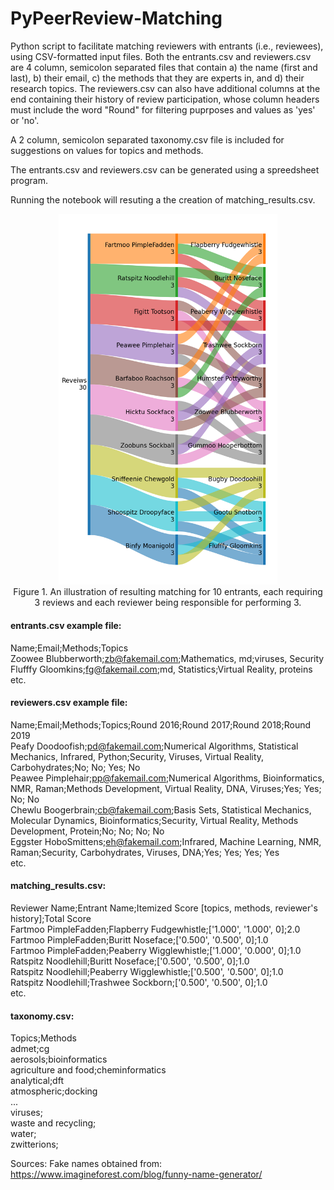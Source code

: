 # PyPeerReview-Matching
Python script to facilitate matching reviewers with entrants (i.e., reviewees), using CSV-formatted input files. Both the entrants.csv and reviewers.csv are 4 column, semicolon separated files that contain a) the name (first and last), b) their email, c) the methods that they are experts in, and d) their research topics. The reviewers.csv can also have additional columns at the end containing their history of review participation, whose column headers must include the word "Round" for filtering puprposes and values as 'yes' or 'no'.

A 2 column, semicolon separated taxonomy.csv file is included for suggestions on values for topics and methods.

The entrants.csv and reviewers.csv can be generated using a spreedsheet program.

Running the notebook will resuting a the creation of matching_results.csv.

<p align="center">
  <img src="sankey.png" width="350" title="hover text"><br>
  Figure 1. An illustration of resulting matching for 10 entrants, each requiring<br>3 reviews and each reviewer being responsible for performing 3.
</p>

#### entrants.csv example file:
Name;Email;Methods;Topics<br>
Zoowee Blubberworth;zb@fakemail.com;Mathematics, md;viruses, Security<br>
Flufffy Gloomkins;fg@fakemail.com;md, Statistics;Virtual Reality, proteins<br>
etc.

#### reviewers.csv example file:
Name;Email;Methods;Topics;Round 2016;Round  2017;Round  2018;Round  2019<br>
Peafy Doodoofish;pd@fakemail.com;Numerical Algorithms, Statistical Mechanics, Infrared, Python;Security, Viruses, Virtual Reality, Carbohydrates;No; No; Yes; No<br>
Peawee Pimplehair;pp@fakemail.com;Numerical Algorithms, Bioinformatics, NMR, Raman;Methods Development, Virtual Reality, DNA, Viruses;Yes; Yes; No; No<br>
Chewlu Boogerbrain;cb@fakemail.com;Basis Sets, Statistical Mechanics, Molecular Dynamics, Bioinformatics;Security, Virtual Reality, Methods Development, Protein;No; No; No; No<br>
Eggster HoboSmittens;eh@fakemail.com;Infrared, Machine Learning, NMR, Raman;Security, Carbohydrates, Viruses, DNA;Yes; Yes; Yes; Yes<br>
etc.

#### matching_results.csv:
Reviewer Name;Entrant Name;Itemized Score [topics, methods, reviewer's history];Total Score<br>
Fartmoo PimpleFadden;Flapberry Fudgewhistle;['1.000', '1.000', 0];2.0<br>
Fartmoo PimpleFadden;Buritt Noseface;['0.500', '0.500', 0];1.0<br>
Fartmoo PimpleFadden;Peaberry Wigglewhistle;['1.000', '0.000', 0];1.0<br>
Ratspitz Noodlehill;Buritt Noseface;['0.500', '0.500', 0];1.0<br>
Ratspitz Noodlehill;Peaberry Wigglewhistle;['0.500', '0.500', 0];1.0<br>
Ratspitz Noodlehill;Trashwee Sockborn;['0.500', '0.500', 0];1.0<br>
etc.

#### taxonomy.csv:
Topics;Methods<br>
admet;cg<br>
aerosols;bioinformatics<br>
agriculture and food;cheminformatics<br>
analytical;dft<br>
atmospheric;docking<br>
...<br>
viruses;<br>
waste and recycling;<br>
water;<br>
zwitterions;<br>


Sources:
Fake names obtained from: https://www.imagineforest.com/blog/funny-name-generator/
